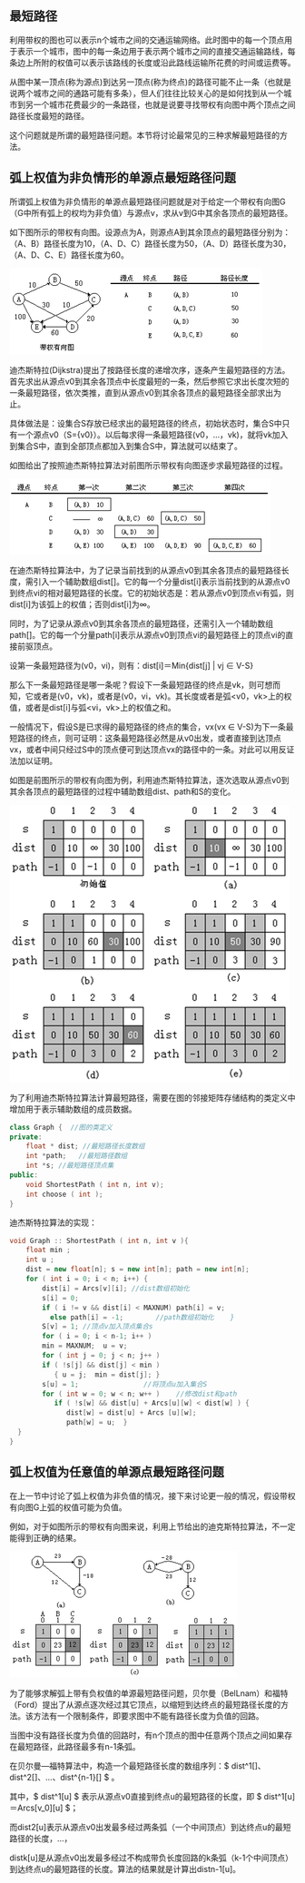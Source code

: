 ## 最短路径

利用带权的图也可以表示n个城市之间的交通运输网络。此时图中的每一个顶点用于表示一个城市，图中的每一条边用于表示两个城市之间的直接交通运输路线，每条边上所附的权值可以表示该路线的长度或沿此路线运输所花费的时间或运费等。

从图中某一顶点(称为源点)到达另一顶点(称为终点)的路径可能不止一条（也就是说两个城市之间的通路可能有多条），但人们往往比较关心的是如何找到从一个城市到另一个城市花费最少的一条路径，也就是说要寻找带权有向图中两个顶点之间路径长度最短的路径。

这个问题就是所谓的最短路径问题。本节将讨论最常见的三种求解最短路径的方法。

## 弧上权值为非负情形的单源点最短路径问题 

所谓弧上权值为非负情形的单源点最短路径问题就是对于给定一个带权有向图G（G中所有弧上的权均为非负值）与源点v，求从v到G中其余各顶点的最短路径。

如下图所示的带权有向图。设源点为A，则源点A到其余顶点的最短路径分别为：（A、B）路径长度为10，（A、D、C）路径长度为50，（A、D）路径长度为30，（A、D、C、E）路径长度为60。

![](img/最短路径.png)

迪杰斯特拉(Dijkstra)提出了按路径长度的递增次序，逐条产生最短路径的方法。首先求出从源点v0到其余各顶点中长度最短的一条，然后参照它求出长度次短的一条最短路径，依次类推，直到从源点v0到其余各顶点的最短路径全部求出为止。

具体做法是：设集合S存放已经求出的最短路径的终点，初始状态时，集合S中只有一个源点v0（S={v0}）。以后每求得一条最短路径(v0，…，vk)，就将vk加入到集合S中，直到全部顶点都加入到集合S中，算法就可以结束了。

如图给出了按照迪杰斯特拉算法对前图所示带权有向图逐步求最短路径的过程。

![](img/最短路径2.png)

在迪杰斯特拉算法中，为了记录当前找到的从源点v0到其余各顶点的最短路径长度，需引入一个辅助数组dist[]。它的每一个分量dist[i]表示当前找到的从源点v0到终点vi的相对最短路径的长度。它的初始状态是：若从源点v0到顶点vi有弧，则dist[i]为该弧上的权值；否则dist[i]为∞。

同时，为了记录从源点v0到其余各顶点的最短路径，还需引入一个辅助数组path[]。它的每一个分量path[i]表示从源点v0到顶点vi的最短路径上的顶点vi的直接前驱顶点。

设第一条最短路径为(v0，vi)，则有：dist[i]＝Min{dist[j] | vj ∈ V-S}

那么下一条最短路径是哪一条呢？假设下一条最短路径的终点是vk，则可想而知，它或者是(v0，vk)，或者是(v0，vi，vk)。其长度或者是弧<v0，vk>上的权值，或者是dist[i]与弧<vi，vk>上的权值之和。

一般情况下，假设S是已求得的最短路径的终点的集合，vx(vx ∈ V-S)为下一条最短路径的终点，则可证明：这条最短路径必然是从v0出发，或者直接到达顶点vx，或者中间只经过S中的顶点便可到达顶点vx的路径中的一条。对此可以用反证法加以证明。 

如图是前图所示的带权有向图为例，利用迪杰斯特拉算法，逐次选取从源点v0到其余各顶点的最短路径的过程中辅助数组dist、path和S的变化。

![](img/迪杰斯特拉算法.png)

为了利用迪杰斯特拉算法计算最短路径，需要在图的邻接矩阵存储结构的类定义中增加用于表示辅助数组的成员数据。

```c++
class Graph {  //图的类定义  
private:
    float * dist; //最短路径长度数组
    int *path;	 //最短路径数组
    int *s; //最短路径顶点集	
public:
    void ShortestPath ( int n, int v);
    int choose ( int );
}
```

迪杰斯特拉算法的实现：

```c++
void Graph :: ShortestPath ( int n, int v ){
    float min ; 
    int u ;
    dist = new float[n]; s = new int[n]; path = new int[n];
    for ( int i = 0; i < n; i++) {
        dist[i] = Arcs[v][i]; //dist数组初始化
        s[i] = 0;  
        if ( i != v && dist[i] < MAXNUM) path[i] = v;
          else path[i] = -1;        //path数组初始化    } 
    	S[v] = 1; //顶点v加入顶点集合s
		for ( i = 0; i < n-1; i++ )
        min = MAXNUM;  u = v;
        for ( int j = 0; j < n; j++ )
        if ( !s[j] && dist[j] < min ) 
           { u = j;  min = dist[j]; }
        s[u] = 1;                //将顶点u加入集合S
        for ( int w = 0; w < n; w++ )    //修改dist和path 
           if ( !s[w] && dist[u] + Arcs[u][w] < dist[w] ) {
              dist[w] = dist[u] + Arcs [u][w]; 
              path[w] = u;  }
  }
} 
```

## 弧上权值为任意值的单源点最短路径问题 

在上一节中讨论了弧上权值为非负值的情况，接下来讨论更一般的情况，假设带权有向图G上弧的权值可能为负值。

例如，对于如图所示的带权有向图来说，利用上节给出的迪克斯特拉算法，不一定能得到正确的结果。

![](img/最短路径3.png)

为了能够求解弧上带有负权值的单源最短路径问题，贝尔曼（BelLnam）和福特（Ford）提出了从源点逐次经过其它顶点，以缩短到达终点的最短路径长度的方法。该方法有一个限制条件，即要求图中不能有路径长度为负值的回路。

当图中没有路径长度为负值的回路时，有n个顶点的图中任意两个顶点之间如果存在最短路径，此路径最多有n-1条弧。 

在贝尔曼—福特算法中，构造一个最短路径长度的数组序列：$ dist^1[]、dist^2[]、…、dist^{n-1}[] $ 。

其中，$ dist^1[u] $ 表示从源点v0直接到终点u的最短路径的长度，即 $ dist^1[u]＝Arcs[v_0][u] $；

而dist2[u]表示从源点v0出发最多经过两条弧（一个中间顶点）到达终点u的最短路径的长度，…，

distk[u]是从源点v0出发最多经过不构成带负长度回路的k条弧（k-1个中间顶点）到达终点u的最短路径的长度。算法的结果就是计算出distn-1[u]。